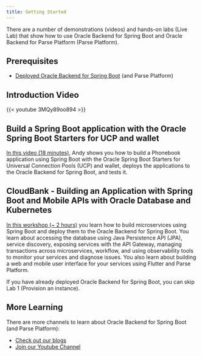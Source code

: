 ```yaml
---
title: Getting Started
---
```

There are a number of demonstrations (videos) and hands-on labs (Live Lab) that show how to use Oracle Backend for Spring Boot and Oracle Backend for Parse Platform (Parse Platform).

## Prerequisites

* [Deployed Oracle Backend for Spring Boot](../setup/) (and Parse Platform)

## Introduction Video

{{< youtube 3MQy89oo894 >}}

## Build a Spring Boot application with the Oracle Spring Boot Starters for UCP and wallet

[In this video (18 minutes)](https://youtu.be/T2Y21sk_Wzs), Andy shows you how to build a Phonebook application using Spring Boot with the Oracle Spring Boot Starters for Universal Connection Pools (UCP) and wallet, deploys the applications to the Oracle Backend for Spring Boot, and tests it.

## CloudBank - Building an Application with Spring Boot and Mobile APIs with Oracle Database and Kubernetes

[In this workshop (~ 2 hours)](https://bit.ly/CloudBankOnOBaaS) you learn how to build microservices using Spring Boot and deploy them to the Oracle Backend for Spring Boot. You learn about accessing the database using Java Persistence API (JPA), service discovery, exposing services with the API Gateway, managing transactions across microservices, workflow, and using observability tools to monitor your services and diagnose issues. You also learn about building a web and mobile user interface for your services using Flutter and Parse Platform.

If you have already deployed Oracle Backend for Spring Boot, you can skip Lab 1 (Provision an instance).

## More Learning

There are more channels to learn about Oracle Backend for Spring Boot (and Parse Platform):

* [Check out our blogs](../blogs/)
* [Join our Youtube Channel](https://bit.ly/convergeddatabase)
